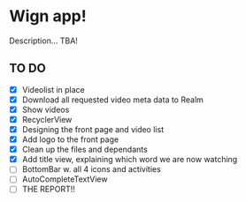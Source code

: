 # Wign app!

Description... TBA!

## TO DO
- [X] Videolist in place
- [X] Download all requested video meta data to Realm
- [X] Show videos
- [X] RecyclerView
- [X] Designing the front page and video list
- [X] Add logo to the front page
- [X] Clean up the files and dependants
- [X] Add title view, explaining which word we are now watching
- [ ] BottomBar w. all 4 icons and activities
- [ ] AutoCompleteTextView
- [ ] THE REPORT!!